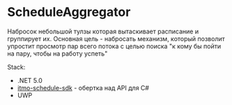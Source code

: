 # ScheduleAggregator

Набросок небольшой тулзы которая вытаскивает расписание и группирует их. Основная цель - набросать механизм, который позволит упростит просмотр пар всего потока с целью поиска "к кому бы пойти на пару, чтобы на работу успеть"

Stack:
- .NET 5.0
- [itmo-schedule-sdk](https://github.com/kysect/itmo-schedule-sdk) - обертка над API для C#
- UWP
